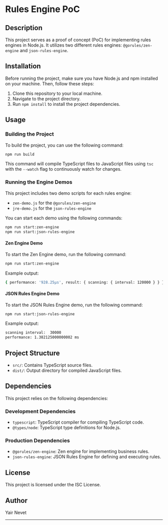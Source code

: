 

# Rules Engine PoC

## Description

This project serves as a proof of concept (PoC) for implementing rules engines in Node.js. It utilizes two different rules engines: `@gorules/zen-engine` and `json-rules-engine`.

## Installation

Before running the project, make sure you have Node.js and npm installed on your machine. Then, follow these steps:

1. Clone this repository to your local machine.
2. Navigate to the project directory.
3. Run `npm install` to install the project dependencies.

## Usage

### Building the Project

To build the project, you can use the following command:

```bash
npm run build
```

This command will compile TypeScript files to JavaScript files using `tsc` with the `--watch` flag to continuously watch for changes.

### Running the Engine Demos

This project includes two demo scripts for each rules engine:

- `zen-demo.js` for the `@gorules/zen-engine`
- `jre-demo.js` for the `json-rules-engine`

You can start each demo using the following commands:

```bash
npm run start:zen-engine
npm run start:json-rules-engine
```

#### Zen Engine Demo

To start the Zen Engine demo, run the following command:

```bash
npm run start:zen-engine
```

Example output:

```bash
{ performance: '928.25µs', result: { scanning: { interval: 120000 } } }
```

#### JSON Rules Engine Demo

To start the JSON Rules Engine demo, run the following command:

```bash
npm run start:json-rules-engine
```

Example output:

```bash
scanning interval:  30000
performance: 1.382125000000002 ms
```

## Project Structure

- `src/`: Contains TypeScript source files.
- `dist/`: Output directory for compiled JavaScript files.

## Dependencies

This project relies on the following dependencies:

### Development Dependencies

- `typescript`: TypeScript compiler for compiling TypeScript code.
- `@types/node`: TypeScript type definitions for Node.js.

### Production Dependencies

- `@gorules/zen-engine`: Zen engine for implementing business rules.
- `json-rules-engine`: JSON Rules Engine for defining and executing rules.

## License

This project is licensed under the ISC License.

## Author

Yair Nevet

---
